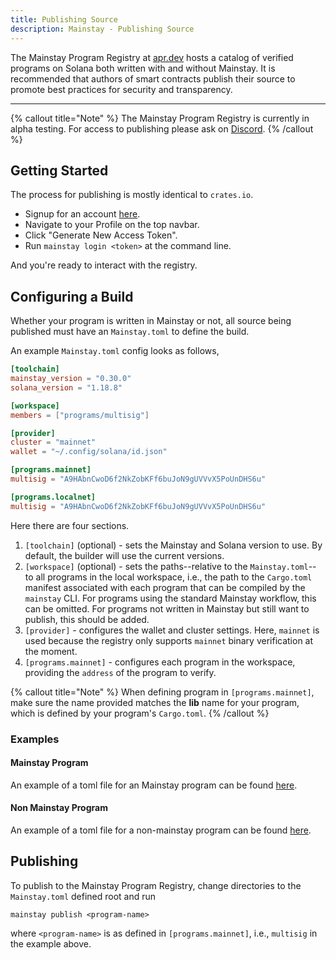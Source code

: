 ```yaml
---
title: Publishing Source
description: Mainstay - Publishing Source
---
```


The Mainstay Program Registry at [apr.dev](https://apr.dev)
hosts a catalog of verified programs on Solana both written with and without Mainstay. It is recommended
that authors of smart contracts publish their source to promote best
practices for security and transparency.

---

{% callout title="Note" %}
The Mainstay Program Registry is currently in alpha testing. For access to publishing
please ask on [Discord](https://discord.gg/NHHGSXAnXk).
{% /callout %}

## Getting Started

The process for publishing is mostly identical to `crates.io`.

- Signup for an account [here](https://apr.dev).
- Navigate to your Profile on the top navbar.
- Click "Generate New Access Token".
- Run `mainstay login <token>` at the command line.

And you're ready to interact with the registry.

## Configuring a Build

Whether your program is written in Mainstay or not, all source being published must
have an `Mainstay.toml` to define the build.

An example `Mainstay.toml` config looks as follows,

```toml
[toolchain]
mainstay_version = "0.30.0"
solana_version = "1.18.8"

[workspace]
members = ["programs/multisig"]

[provider]
cluster = "mainnet"
wallet = "~/.config/solana/id.json"

[programs.mainnet]
multisig = "A9HAbnCwoD6f2NkZobKFf6buJoN9gUVVvX5PoUnDHS6u"

[programs.localnet]
multisig = "A9HAbnCwoD6f2NkZobKFf6buJoN9gUVVvX5PoUnDHS6u"
```

Here there are four sections.

1. `[toolchain]` (optional) - sets the Mainstay and Solana version to use. By default, the builder will use the current versions.
2. `[workspace]` (optional) - sets the paths--relative to the `Mainstay.toml`--
   to all programs in the local
   workspace, i.e., the path to the `Cargo.toml` manifest associated with each
   program that can be compiled by the `mainstay` CLI. For programs using the
   standard Mainstay workflow, this can be omitted. For programs not written in Mainstay
   but still want to publish, this should be added.
3. `[provider]` - configures the wallet and cluster settings. Here, `mainnet` is used because the registry only supports `mainnet` binary verification at the moment.
4. `[programs.mainnet]` - configures each program in the workspace, providing
   the `address` of the program to verify.

{% callout title="Note" %}
When defining program in `[programs.mainnet]`, make sure the name provided
matches the **lib** name for your program, which is defined
by your program's `Cargo.toml`.
{% /callout %}

### Examples

#### Mainstay Program

An example of a toml file for an Mainstay program can be found [here](https://www.apr.dev/program/22Y43yTVxuUkoRKdm9thyRhQ3SdgQS7c7kB6UNCiaczD/build/2).

#### Non Mainstay Program

An example of a toml file for a non-mainstay program can be found [here](https://www.apr.dev/program/9xQeWvG816bUx9EPjHmaT23yvVM2ZWbrrpZb9PusVFin/build/1).

## Publishing

To publish to the Mainstay Program Registry, change directories to the `Mainstay.toml`
defined root and run

```shell
mainstay publish <program-name>
```

where `<program-name>` is as defined in `[programs.mainnet]`, i.e., `multisig`
in the example above.
